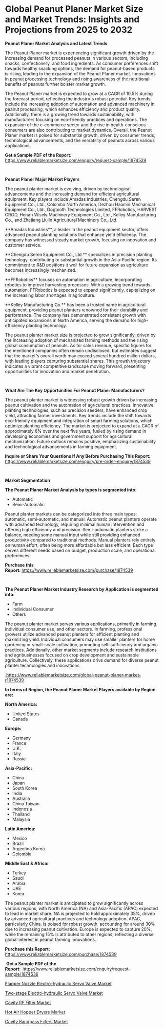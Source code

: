 <p><h1>Global Peanut Planer Market Size and Market Trends: Insights and Projections from 2025 to 2032</h1></p><p><strong>Peanut Planer Market Analysis and Latest Trends</strong></p>
<p><p>The Peanut Planer market is experiencing significant growth driven by the increasing demand for processed peanuts in various sectors, including snacks, confectionery, and food ingredients. As consumer preferences shift towards healthy snacking options, the demand for peanut-based products is rising, leading to the expansion of the Peanut Planer market. Innovations in peanut processing technology and rising awareness of the nutritional benefits of peanuts further bolster market growth.</p><p>The Peanut Planer market is expected to grow at a CAGR of 10.5% during the forecast period, reflecting the industry's robust potential. Key trends include the increasing adoption of automation and advanced machinery in peanut processing, which enhances efficiency and product quality. Additionally, there is a growing trend towards sustainability, with manufacturers focusing on eco-friendly practices and operations. The expansion of the e-commerce sector and the rise in health-conscious consumers are also contributing to market dynamics. Overall, the Peanut Planer market is poised for substantial growth, driven by consumer trends, technological advancements, and the versatility of peanuts across various applications.</p></p>
<p><strong>Get a Sample PDF of the Report:&nbsp;</strong> <a href="https://www.reliablemarketsize.com/enquiry/request-sample/1874539?utm_campaign=1836&utm_medium=2&utm_source=Github&utm_content=ia&utm_term=28022025&utm_id=peanut-planer">https://www.reliablemarketsize.com/enquiry/request-sample/1874539</a></p>
<p>&nbsp;</p>
<p><strong>Peanut Planer Major Market Players</strong></p>
<p><p>The peanut planter market is evolving, driven by technological advancements and the increasing demand for efficient agricultural equipment. Key players include Amadas Industries, Chengdu Seren Equipment Co., Ltd., Colombo North America, Dezhou Haomin Mechanical Equipment Co., Ltd., Dogtooth Technologies Limited, FFRobotics, HARVEST CROO, Henan Wisely Machinery Equipment Co., Ltd., Kelley Manufacturing Co., and Zhejiang Liulin Agricultural Machinery Co., Ltd.</p><p>**Amadas Industries**, a leader in the peanut equipment sector, offers advanced peanut planting solutions that enhance yield efficiency. The company has witnessed steady market growth, focusing on innovation and customer service. </p><p>**Chengdu Seren Equipment Co., Ltd.** specializes in precision planting technology, contributing to substantial growth in the Asia-Pacific region. Its commitment to R&D positions it well for future expansion as agriculture becomes increasingly mechanized.</p><p>**FFRobotics** focuses on automation in agriculture, incorporating robotics to improve harvesting processes. With a growing trend towards automation, FFRobotics is expected to expand significantly, capitalizing on the increasing labor shortages in agriculture.</p><p>**Kelley Manufacturing Co.** has been a trusted name in agricultural equipment, providing peanut planters renowned for their durability and performance. The company has demonstrated consistent growth with anticipated expansions in North America, serving the demand for high-efficiency planting technology.</p><p>The peanut planter market size is projected to grow significantly, driven by the increasing adoption of mechanized farming methods and the rising global consumption of peanuts. As for sales revenue, specific figures for the mentioned companies often remain undisclosed, but estimates suggest that the market's overall worth may exceed several hundred million dollars, with leading players capturing substantial shares. This growth trajectory indicates a vibrant competitive landscape moving forward, presenting opportunities for innovation and market penetration.</p></p>
<p>&nbsp;</p>
<p><strong>What Are The Key Opportunities For Peanut Planer Manufacturers?</strong></p>
<p><p>The peanut planter market is witnessing robust growth driven by increasing peanut cultivation and the automation of agricultural practices. Innovative planting technologies, such as precision seeders, have enhanced crop yield, attracting farmer investments. Key trends include the shift towards eco-friendly equipment and integration of smart farming solutions, which optimize planting efficiency. The market is projected to expand at a CAGR of approximately 6% over the next five years, fueled by rising demand in developing economies and government support for agricultural mechanization. Future outlook remains positive, emphasizing sustainability and technological advancements in farming equipment.</p></p>
<p><strong>Inquire or Share Your Questions If Any Before Purchasing This Report:</strong> <a href="https://www.reliablemarketsize.com/enquiry/pre-order-enquiry/1874539?utm_campaign=1836&utm_medium=2&utm_source=Github&utm_content=ia&utm_term=28022025&utm_id=peanut-planer">https://www.reliablemarketsize.com/enquiry/pre-order-enquiry/1874539</a></p>
<p>&nbsp;</p>
<p><strong>Market Segmentation</strong></p>
<p><strong>The Peanut Planer Market Analysis by types is segmented into:</strong></p>
<p><ul><li>Automatic</li><li>Semi-Automatic</li></ul></p>
<p><p>Peanut planter markets can be categorized into three main types: automatic, semi-automatic, and manual. Automatic peanut planters operate with advanced technology, requiring minimal human intervention and offering high efficiency and precision. Semi-automatic planters strike a balance, needing some manual input while still providing enhanced productivity compared to traditional methods. Manual planters rely entirely on human effort, often being more affordable but less efficient. Each type serves different needs based on budget, production scale, and operational preferences.</p></p>
<p><strong>Purchase this Report:&nbsp;</strong><a href="https://www.reliablemarketsize.com/purchase/1874539?utm_campaign=1836&utm_medium=2&utm_source=Github&utm_content=ia&utm_term=28022025&utm_id=peanut-planer">https://www.reliablemarketsize.com/purchase/1874539</a></p>
<p>&nbsp;</p>
<p><strong>The Peanut Planer Market Industry Research by Application is segmented into:</strong></p>
<p><ul><li>Farm</li><li>Individual Consumer</li><li>Others</li></ul></p>
<p><p>The peanut planter market serves various applications, primarily in farming, individual consumer use, and other sectors. In farming, professional growers utilize advanced peanut planters for efficient planting and maximizing yield. Individual consumers may use smaller planters for home gardening or small-scale cultivation, promoting self-sufficiency and organic practices. Additionally, other market segments include research institutions and agribusinesses focused on crop development and sustainable agriculture. Collectively, these applications drive demand for diverse peanut planter technologies and innovations.</p></p>
<p><a href="https://www.reliablemarketsize.com/global-peanut-planer-market-r1874539?utm_campaign=1836&utm_medium=2&utm_source=Github&utm_content=ia&utm_term=28022025&utm_id=peanut-planer">&nbsp;https://www.reliablemarketsize.com/global-peanut-planer-market-r1874539</a></p>
<p><strong>In terms of Region, the Peanut Planer Market Players available by Region are:</strong></p>
<p>
    <p> <strong> North America: </strong>
        <ul>
            <li>United States</li>
            <li>Canada</li>
        </ul>
        </p> 
    <p> <strong> Europe: </strong>
        <ul>
            <li>Germany</li>
            <li>France</li>
            <li>U.K.</li>
            <li>Italy</li>
            <li>Russia</li>
        </ul>
        </p> 
    <p> <strong> Asia-Pacific: </strong>
        <ul>
            <li>China</li>
            <li>Japan</li>
            <li>South Korea</li>
            <li>India</li>
            <li>Australia</li>
            <li>China Taiwan</li>
            <li>Indonesia</li>
            <li>Thailand</li>
            <li>Malaysia</li>
        </ul>
        </p> 
    <p> <strong> Latin America: </strong>
        <ul>
            <li>Mexico</li>
            <li>Brazil</li>
            <li>Argentina Korea</li>
            <li>Colombia</li>
        </ul>
        </p> 
    <p> <strong> Middle East & Africa: </strong>
        <ul>
            <li>Turkey</li>
            <li>Saudi</li>
            <li>Arabia</li>
            <li>UAE</li>
            <li>Korea</li>
        </ul>
    </p>
    </p>
<p><p>The peanut planter market is anticipated to grow significantly across various regions, with North America (NA) and Asia-Pacific (APAC) expected to lead in market share. NA is projected to hold approximately 35%, driven by advanced agricultural practices and technology adoption. APAC, particularly China, is poised for robust growth, accounting for around 30% due to increasing peanut cultivation. Europe is expected to capture 20%, while the remaining 15% is attributed to other regions, reflecting a diverse global interest in peanut farming innovations.</p></p>
<p><strong>Purchase this Report: </strong><a href="https://www.reliablemarketsize.com/purchase/1874539?utm_campaign=1836&utm_medium=2&utm_source=Github&utm_content=ia&utm_term=28022025&utm_id=peanut-planer">https://www.reliablemarketsize.com/purchase/1874539</a></p>
<p>&nbsp;<strong>Get a Sample PDF of the Report:&nbsp;&nbsp;</strong><a href="https://www.reliablemarketsize.com/enquiry/request-sample/1874539?utm_campaign=1836&utm_medium=2&utm_source=Github&utm_content=ia&utm_term=28022025&utm_id=peanut-planer">https://www.reliablemarketsize.com/enquiry/request-sample/1874539</a></p>
<p><strong></strong></p>
<p><p><a href="https://github.com/okornevonywx/Market-Research-Report-List-1/blob/main/flapper-nozzle-electro-hydraulic-servo-valve-market.md?utm_campaign=1836&utm_medium=2&utm_source=Github&utm_content=ia&utm_term=28022025&utm_id=peanut-planer">Flapper Nozzle Electro-hydraulic Servo Valve Market</a></p><p><a href="https://github.com/hervedeidadw/Market-Research-Report-List-1/blob/main/two-stage-electro-hydraulic-servo-valve-market.md?utm_campaign=1836&utm_medium=2&utm_source=Github&utm_content=ia&utm_term=28022025&utm_id=peanut-planer">Two-stage Electro-hydraulic Servo Valve Market</a></p><p><a href="https://github.com/abexjeliti/Market-Research-Report-List-1/blob/main/cavity-rf-filter-market.md?utm_campaign=1836&utm_medium=2&utm_source=Github&utm_content=ia&utm_term=28022025&utm_id=peanut-planer">Cavity RF Filter Market</a></p><p><a href="https://github.com/rreynagjysma65/Market-Research-Report-List-1/blob/main/hot-air-hopper-dryers-market.md?utm_campaign=1836&utm_medium=2&utm_source=Github&utm_content=ia&utm_term=28022025&utm_id=peanut-planer">Hot Air Hopper Dryers Market</a></p><p><a href="https://github.com/duzcupetriv/Market-Research-Report-List-1/blob/main/cavity-bandpass-filters-market.md?utm_campaign=1836&utm_medium=2&utm_source=Github&utm_content=ia&utm_term=28022025&utm_id=peanut-planer">Cavity Bandpass Filters Market</a></p></p>
